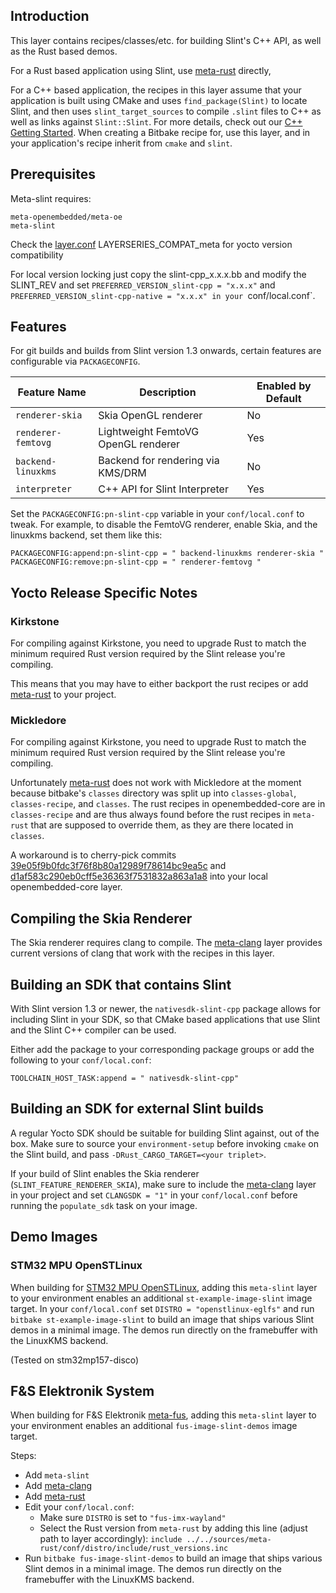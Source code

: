 ## Introduction

This layer contains recipes/classes/etc. for building Slint's C++ API, as well as the Rust based
demos.

For a Rust based application using Slint, use [meta-rust](https://github.com/meta-rust/meta-rust) directly,

For a C++ based application, the recipes in this layer assume that your application is built using CMake and
uses `find_package(Slint)` to locate Slint, and then uses `slint_target_sources` to compile `.slint` files to C++
as well as links against `Slint::Slint`. For more details, check out our [C++ Getting Started](https://slint.dev/releases/1.2.2/docs/cpp/getting_started).
When creating a Bitbake recipe for, use this layer, and in your application's recipe inherit from `cmake` and `slint`.

## Prerequisites

Meta-slint requires:

```
meta-openembedded/meta-oe
meta-slint
```
Check the [layer.conf](conf/layer.conf) LAYERSERIES_COMPAT_meta for yocto version compatibility

For local version locking just copy the slint-cpp_x.x.x.bb and modify the SLINT_REV
and set `PREFERRED_VERSION_slint-cpp = "x.x.x"` and `PREFERRED_VERSION_slint-cpp-native = "x.x.x" in your `conf/local.conf`.

## Features

For git builds and builds from Slint version 1.3 onwards, certain features are
configurable via `PACKAGECONFIG`.

| Feature Name       | Description                         | Enabled by Default |
|--------------------|-------------------------------------|--------------------|
| `renderer-skia`    | Skia OpenGL renderer                | No                 |
| `renderer-femtovg` | Lightweight FemtoVG OpenGL renderer | Yes                |
| `backend-linuxkms` | Backend for rendering via KMS/DRM   | No                 |
| `interpreter`      | C++ API for Slint Interpreter       | Yes                |

Set the `PACKAGECONFIG:pn-slint-cpp` variable in your `conf/local.conf` to tweak.
For example, to disable the FemtoVG renderer, enable Skia, and the linuxkms
backend, set them like this:

```
PACKAGECONFIG:append:pn-slint-cpp = " backend-linuxkms renderer-skia "
PACKAGECONFIG:remove:pn-slint-cpp = " renderer-femtovg "
```

## Yocto Release Specific Notes

### Kirkstone

For compiling against Kirkstone, you need to upgrade Rust to match the minimum
required Rust version required by the Slint release you're compiling.

This means that you may have to either backport the rust recipes or add [meta-rust](https://github.com/meta-rust/meta-rust)
to your project.

### Mickledore

For compiling against Kirkstone, you need to upgrade Rust to match the minimum
required Rust version required by the Slint release you're compiling.

Unfortunately [meta-rust](https://github.com/meta-rust/meta-rust) does not work with
Mickledore at the moment because bitbake's `classes` directory was split up into
`classes-global`, `classes-recipe`, and `classes`. The rust recipes in openembedded-core
are in `classes-recipe` and are thus always found before the rust recipes in `meta-rust`
that are supposed to override them, as they are there located in `classes`.

A workaround is to cherry-pick commits [39e05f9b0fdc3f76f8b80a12989f78614bc9ea5c](https://github.com/openembedded/openembedded-core/commit/39e05f9b0fdc3f76f8b80a12989f78614bc9ea5c)
and [d1af583c290eb0cff5e36363f7531832a863a1a8](https://github.com/openembedded/openembedded-core/commit/d1af583c290eb0cff5e36363f7531832a863a1a8)
into your local openembedded-core layer.

## Compiling the Skia Renderer

The Skia renderer requires clang to compile. The [meta-clang](https://github.com/kraj/meta-clang) layer
provides current versions of clang that work with the recipes in this layer.

## Building an SDK that contains Slint

With Slint version 1.3 or newer, the `nativesdk-slint-cpp` package allows for including Slint in your SDK,
so that CMake based applications that use Slint and the Slint C++ compiler can be used.

Either add the package to your corresponding package groups or add the following to your `conf/local.conf`:

```
TOOLCHAIN_HOST_TASK:append = " nativesdk-slint-cpp"
```

## Building an SDK for external Slint builds

A regular Yocto SDK should be suitable for building Slint against, out of the box. Make sure to source
your `environment-setup` before invoking `cmake` on the Slint build, and pass `-DRust_CARGO_TARGET=<your triplet>`.

If your build of Slint enables the Skia renderer (`SLINT_FEATURE_RENDERER_SKIA`), make sure to include the
[meta-clang](https://github.com/kraj/meta-clang) layer in your project and set `CLANGSDK = "1"` in your `conf/local.conf`
before running the `populate_sdk` task on your image.

## Demo Images

### STM32 MPU OpenSTLinux

When building for [STM32 MPU OpenSTLinux](https://www.st.com/en/embedded-software/stm32-mpu-openstlinux-distribution.html),
adding this `meta-slint` layer to your environment enables an additional `st-example-image-slint` image target. In your
`conf/local.conf` set `DISTRO = "openstlinux-eglfs"` and run `bitbake st-example-image-slint` to build an image that ships
various Slint demos in a minimal image. The demos run directly on the framebuffer with the LinuxKMS backend.

(Tested on stm32mp157-disco)

## F&S Elektronik System

When building for F&S Elektronik [meta-fus](https://github.com/FSEmbedded/meta-fus), adding this `meta-slint` layer to your
environment enables an additional `fus-image-slint-demos` image target.

Steps:
  - Add `meta-slint`
  - Add [meta-clang](https://github.com/kraj/meta-clang)
  - Add [meta-rust](https://github.com/meta-rust/meta-rust)
  - Edit your `conf/local.conf`:
    - Make sure `DISTRO` is set to `"fus-imx-wayland"`
    - Select the Rust version from `meta-rust` by adding this line (adjust path to layer accordingly):
      `include ../../sources/meta-rust/conf/distro/include/rust_versions.inc`
  - Run `bitbake fus-image-slint-demos` to build an image that ships various Slint demos in a minimal image. The demos run directly on the framebuffer with the LinuxKMS backend.

